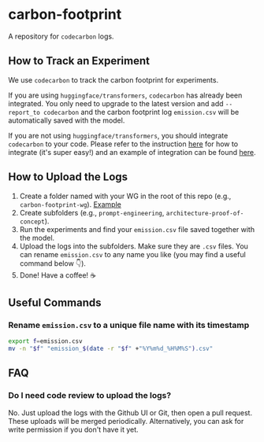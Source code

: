 # carbon-footprint
A repository for `codecarbon` logs.

## How to Track an Experiment
We use `codecarbon` to track the carbon footprint for experiments.

If you are using `huggingface/transformers`, `codecarbon` has already been integrated. You only need to upgrade to the latest version and add `--report_to codecarbon` and the carbon footprint log `emission.csv` will be automatically saved with the model.

If you are not using `huggingface/transformers`, you should integrate `codecarbon` to your code. Please refer to the instruction [here](https://github.com/mlco2/codecarbon) for how to integrate (it's super easy!) and an example of integration can be found [here](https://github.com/huggingface/transformers/pull/12304/files).

## How to Upload the Logs
1. Create a folder named with your WG in the root of this repo (e.g., `carbon-footprint-wg`). [Example](https://github.com/bigscience-workshop/carbon-footprint/tree/master/carbon-footprint-wg)
2. Create subfolders (e.g., `prompt-engineering`, `architecture-proof-of-concept`).
3. Run the experiments and find your `emission.csv` file saved together with the model.
4. Upload the logs into the subfolders. Make sure they are `.csv` files. You can rename `emission.csv` to any name you like (you may find a useful command below 👇).
5. Done! Have a coffee! ☕

## Useful Commands
### Rename `emission.csv` to a unique file name with its timestamp
```bash
export f=emission.csv
mv -n "$f" "emission_$(date -r "$f" +"%Y%m%d_%H%M%S").csv"
```

## FAQ

### Do I need code review to upload the logs?

No. Just upload the logs with the Github UI or Git, then open a pull request. These uploads will be merged periodically. Alternatively, you can ask for write permission if you don't have it yet.
